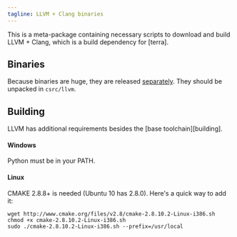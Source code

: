 ```yaml
---
tagline: LLVM + Clang binaries
---
```


This is a meta-package containing necessary scripts to download 
and build LLVM + Clang, which is a build dependency for [terra].

## Binaries

Because binaries are huge, they are released [separately]. 
They should be unpacked in `csrc/llvm`.

[separately]: https://github.com/luapower/llvm/releases

## Building

LLVM has additional requirements besides the [base toolchain][building].

#### Windows
	
Python must be in your PATH.

#### Linux

CMAKE 2.8.8+ is needed (Ubuntu 10 has 2.8.0). 
Here's a quick way to add it:
	
	wget http://www.cmake.org/files/v2.8/cmake-2.8.10.2-Linux-i386.sh
	chmod +x cmake-2.8.10.2-Linux-i386.sh
	sudo ./cmake-2.8.10.2-Linux-i386.sh --prefix=/usr/local
